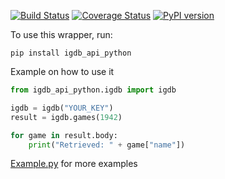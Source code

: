 [![Build Status](https://travis-ci.org/igdb/igdb_api_python.svg?branch=master)](https://travis-ci.org/igdb/igdb_api_python)
[![Coverage Status](https://coveralls.io/repos/github/igdb/igdb_api_python/badge.svg?branch=master)](https://coveralls.io/github/igdb/igdb_api_python?branch=master)
[![PyPI version](https://badge.fury.io/py/igdb-api-python.svg)](https://badge.fury.io/py/igdb-api-python)

To use this wrapper, run:

`pip install igdb_api_python`

Example on how to use it

```python
from igdb_api_python.igdb import igdb

igdb = igdb("YOUR_KEY")
result = igdb.games(1942)

for game in result.body:
    print("Retrieved: " + game["name"])
```

[Example.py](https://github.com/igdb/igdb_api_python/blob/master/example.py) for more examples
